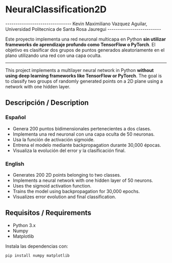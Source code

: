 # NeuralClassification2D
-------------------------------- Kevin Maximiliano Vazquez Aguilar, Universidad Politecnica de Santa Rosa Jauregui --------------------------

Este proyecto implementa una red neuronal multicapa en Python **sin utilizar frameworks de aprendizaje profundo como TensorFlow o PyTorch**. El objetivo es clasificar dos grupos de puntos generados aleatoriamente en el plano utilizando una red con una capa oculta.

---

This project implements a multilayer neural network in Python **without using deep learning frameworks like TensorFlow or PyTorch**. The goal is to classify two groups of randomly generated points on a 2D plane using a network with one hidden layer.

## Descripción / Description

### Español
- Genera 200 puntos bidimensionales pertenecientes a dos clases.
- Implementa una red neuronal con una capa oculta de 50 neuronas.
- Usa la función de activación sigmoide.
- Entrena el modelo mediante backpropagation durante 30,000 épocas.
- Visualiza la evolución del error y la clasificación final.

### English
- Generates 200 2D points belonging to two classes.
- Implements a neural network with one hidden layer of 50 neurons.
- Uses the sigmoid activation function.
- Trains the model using backpropagation for 30,000 epochs.
- Visualizes error evolution and final classification.

## Requisitos / Requirements

- Python 3.x  
- Numpy  
- Matplotlib  

Instala las dependencias con:

```bash
pip install numpy matplotlib
